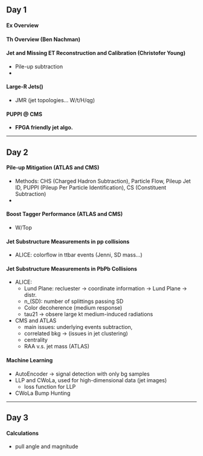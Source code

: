 ## Day 1

#### Ex Overview

#### Th Overview (Ben Nachman)

#### Jet and Missing ET Reconstruction and Calibration (Christofer Young)
* Pile-up subtraction
* 

#### Large-R Jets()
* JMR (jet topologies... W/t/H/qg)

#### PUPPI @ CMS
* **FPGA friendly jet algo.**

-----
## Day 2
#### Pile-up Mitigation (ATLAS and CMS)
* Methods: CHS (Charged Hadron Subtraction), Particle Flow, Pileup Jet ID, PUPPI (Pileup Per Particle Identification), CS (Constituent Subtraction)
* 

#### Boost Tagger Performance (ATLAS and CMS)
* W/Top

#### Jet Substructure Measurements in pp collisions
* ALICE: colorflow in ttbar events (Jenni, SD mass...)

#### Jet Substructure Measurements in PbPb Collisions
* ALICE:
  * Lund Plane: recluester -> coordinate information -> Lund Plane -> distr.
  * n_(SD): number of splittings passing SD
  * Color decoherence (medium response)
  * tau21 -> obsere large kt medium-induced radiations 
* CMS and ATLAS
  * main issues: underlying events subtraction, 
  * correlated bkg -> (issues in jet clustering)
  * centrality
  * RAA v.s. jet mass (ATLAS)

#### Machine Learning
* AutoEncoder -> signal detection with only bg samples
* LLP and CWoLa, used for high-dimensional data (jet images)
  * loss function for LLP
* CWoLa Bump Hunting

-----
## Day 3

#### Calculations
* pull angle and magnitude

